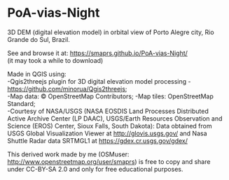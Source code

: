 # PoA-vias-Night

3D DEM (digital elevation model) in orbital view of Porto Alegre city, Rio Grande do Sul, Brazil.  
  
See and browse it at: https://smaprs.github.io/PoA-vias-Night/  
(it may took a while to download)
   
Made in QGIS using:  
-Qgis2threejs plugin for 3D digital elevation model processing - https://github.com/minorua/Qgis2threejs;  
-Map data: &copy; OpenStreetMap Contributors;
-Map tiles: OpenStreetMap Standard;  
-Courtesy of NASA/USGS (NASA EOSDIS Land Processes Distributed Active Archive Center (LP DAAC), USGS/Earth Resources Observation and Science (EROS) Center, Sioux Falls, South Dakota): Data obtained from USGS Global Visualization Viewer at http://glovis.usgs.gov/ and 
Nasa Shuttle Radar data SRTMGL1 at https://gdex.cr.usgs.gov/gdex/  

This derived work made by me (OSMuser: http://www.openstreetmap.org/user/smaprs) is free to copy and share under CC-BY-SA 2.0 and only for free educational purposes.

